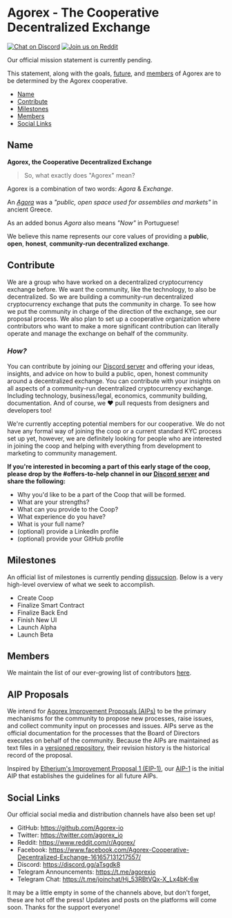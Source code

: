 # Agorex - The Cooperative Decentralized Exchange
[![Chat on Discord](https://img.shields.io/badge/chat-on%20discord-7289da.svg)](https://discord.gg/GVuj6UY)
[![Join us on Reddit](https://img.shields.io/badge/reddit-Agorex-red.svg)](https://www.reddit.com/r/Agorex/)

Our official mission statement is currently pending. 

This statement, along with the goals, [future](#milestones), and [members](#members) of Agorex are to be determined by the Agorex cooperative.  

- [Name](#name)
- [Contribute](#contribute)
- [Milestones](#milestones)
- [Members](#members)
- [Social Links](#social-links)

## Name
**Agorex, the Cooperative Decentralized Exchange**

> So, what exactly does "Agorex" mean?

Agorex is a combination of two words: _Agora_ & _Exchange_.

An [_Agora_](https://en.wikipedia.org/wiki/Agora) was a _"public, open space used for assemblies and markets"_ in ancient Greece.

As an added bonus _Agora_ also means _"Now"_ in Portuguese!

We believe this name represents our core values of providing a **public**, **open**, **honest**, **community-run decentralized exchange**.


## Contribute
We are a group who have worked on a decentralized cryptocurrency exchange before. We want the community, like the technology, to also be decentralized. So we are building a community-run decentralized cryptocurrency exchange that puts the community in charge. To see how we put the community in charge of the direction of the exchange, see our proposal process. We also plan to set up a cooperative organization where contributors who want to make a more significant contribution can literally operate and manage the exchange on behalf of the community.

### _How?_
You can contribute by joining our [Discord server](https://discord.gg/GVuj6UY) and offering your ideas, insights, and advice on how to build a public, open, honest community around a decentralized exchange. You can contribute with your insights on all aspects of a community-run decentralized cryptocurrency exchange. Including technology, business/legal, economics, community building, documentation. And of course, we :heart: pull requests from designers and developers too!

We're currently accepting potential members for our cooperative. 
We do not have any formal way of joining the coop or a current standard KYC process set up yet, however, we are definitely looking for people who are interested in joining the coop and helping with everything from development to marketing to community management.

**If you're interested in becoming a part of this early stage of the coop, please drop by the #offers-to-help channel in our [Discord server](https://discord.gg/GVuj6UY) and share the following:**
- Why you'd like to be a part of the Coop that will be formed.
- What are your strengths?
- What can you provide to the Coop?
- What experience do you have?
- What is your full name?
- (optional) provide a LinkedIn profile
- (optional) provide your GitHub profile 

## Milestones
An official list of milestones is currently pending [dissucsion](https://discord.gg/GVuj6UY). Below is a very high-level overview of what we seek to accomplish. 
- Create Coop
- Finalize Smart Contract
- Finalize Back End
- Finish New UI
- Launch Alpha
- Launch Beta

## Members
We maintain the list of our ever-growing list of contributors [here](https://github.com/Agorex-io/Cooperative/tree/membership-list/membership). 

## AIP Proposals
We intend for [Agorex Improvement Proposals (AIPs)](https://github.com/Agorex-io/Proposals) to be the primary mechanisms for the community to propose new processes, raise issues, and collect community input on processes and issues. AIPs serve as the official documentation for the processes that the Board of Directors executes on behalf of the community. Because the AIPs are maintained as text files in a [versioned repository](https://github.com/Agorex-io/Proposals/tree/master/proposals), their revision history is the historical record of the proposal.

Inspired by [Etherium's Improvement Proposal 1 (EIP-1)](https://github.com/ethereum/EIPs/blob/master/EIPS/eip-1.md), our [AIP-1](https://github.com/Agorex-io/Proposals/blob/master/proposals/aip-1.md) is the initial AIP that establishes the guidelines for all future AIPs. 

## Social Links
Our official social media and distribution channels have also been set up!

- GitHub: https://github.com/Agorex-io
- Twitter: https://twitter.com/agorex_io
- Reddit: https://www.reddit.com/r/Agorex/
- Facebook: https://www.facebook.com/Agorex-Cooperative-Decentralized-Exchange-161657131217557/
- Discord: https://discord.gg/aTsgdk8
- Telegram Announcements: https://t.me/agorexio
- Telegram Chat: https://t.me/joinchat/Hj_53RBtVQx-X_Lx4bK-6w


It may be a little empty in some of the channels above, but don't forget, these are hot off the press! Updates and posts on the platforms will come soon. Thanks for the support everyone!
